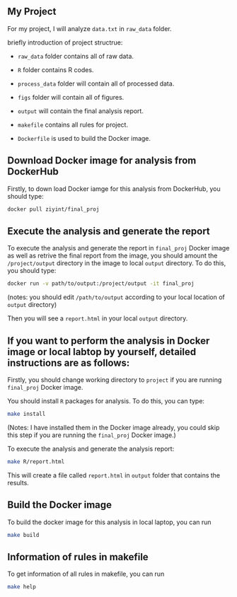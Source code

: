 ## My Project

For my project, I will analyze `data.txt` in `raw_data` folder. 

briefly introduction of project structrue: 
  * `raw_data` folder contains all of raw data.
  * `R` folder contains R codes.
  * `process_data` folder will contain all of processed data.
  * `figs` folder will contain all of figures.
  * `output` will contain the final analysis report.

  * `makefile` contains all rules for project.
  * `Dockerfile` is used to build the Docker image.


## Download Docker image for analysis from DockerHub

Firstly, to down load Docker iamge for this analysis from DockerHub, you should type:

```bash
docker pull ziyint/final_proj
```

## Execute the analysis and generate the report

To execute the analysis and generate the report in `final_proj` Docker image as well as retrive the final report from the image, you should amount the `/project/output` directory in the image to local `output` directory. To do this, you should type: 

```bash
docker run -v path/to/output:/project/output -it final_proj
```
(notes: you should edit `/path/to/output` according to your local location of `output` directory)

Then you will see a `report.html` in your local `output` directory.


## If you want to perform the analysis in Docker image or local labtop by yourself, detailed instructions are as follows:

Firstly, you should change working directory to `project` if  you are running `final_proj` Docker image.

You should install `R` packages for analysis. To do this, you can type: 
```bash
make install 
```
(Notes: I have installed them in the Docker image already, you could skip this step if you are running the `final_proj` Docker image.)


To execute the analysis and generate the analysis report:
```bash
make R/report.html
```
This will create a file called `report.html` in `output` folder that contains the results.

## Build the Docker image

To build the docker image for this analysis in local laptop, you can run
```bash
make build
```

## Information of rules in makefile

To get information of all rules in makefile, you can run

```bash
make help
```